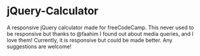 # jQuery-Calculator
A responsive jQuery calculator made for freeCodeCamp.
This never used to be responsive but thanks to @faahim I found out about media queries, and I love them! Currently, it is responsive but could be made better. Any suggestions are welcome!
